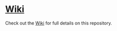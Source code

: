 # [Wiki](https://github.com/MarkSherstan/Quick-Projects/wiki)
Check out the [Wiki](https://github.com/MarkSherstan/Quick-Projects/wiki) for full details on this repository. 
